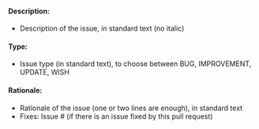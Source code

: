 #### Description:

- Description of the issue, in standard text (no italic)

#### Type:

- Issue type (in standard text), to choose between BUG, IMPROVEMENT, UPDATE, WISH 

#### Rationale:

- Rationale of the issue (one or two lines are enough), in standard text
- Fixes: Issue # (if there is an issue fixed by this pull request)
